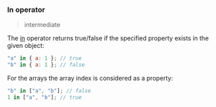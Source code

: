 ### In operator

> intermediate

The [in](https://developer.mozilla.org/en-US/docs/Web/JavaScript/Reference/Operators/in) operator returns true/false if the specified property exists in the given object:

```js
"a" in { a: 1 }; // true
"b" in { a: 1 }; // false
```

For the arrays the array index is considered as a property:

```js
"b" in ["a", "b"]; // false
1 in ["a", "b"]; // true
```
